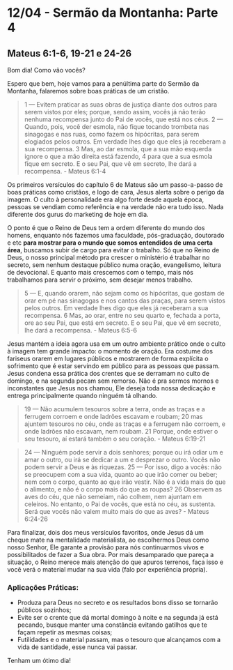 # 12/04 - Sermão da Montanha: Parte 4

## Mateus 6:1-6, 19-21 e 24-26

Bom dia! Como vão vocês? 

Espero que bem, hoje vamos para a penúltima parte do Sermão da Montanha, falaremos sobre boas práticas de um cristão.

> 1 — Evitem praticar as suas obras de justiça diante dos outros para serem vistos por eles; porque, sendo assim, vocês já não terão nenhuma recompensa junto do Pai de vocês, que está nos céus. 2 — Quando, pois, você der esmola, não fique tocando trombeta nas sinagogas e nas ruas, como fazem os hipócritas, para serem elogiados pelos outros. Em verdade lhes digo que eles já receberam a sua recompensa. 3 Mas, ao dar esmola, que a sua mão esquerda ignore o que a mão direita está fazendo, 4 para que a sua esmola fique em secreto. E o seu Pai, que vê em secreto, lhe dará a recompensa. - Mateus 6:1-4
> 

Os primeiros versículos do capítulo 6 de Mateus são um passo-a-passo de boas práticas como cristãos, e logo de cara, Jesus alerta sobre o perigo da imagem. O culto à personalidade era algo forte desde aquela época, pessoas se vendiam como referência e na verdade não era tudo isso. Nada diferente dos gurus do marketing de hoje em dia.

O ponto é que o Reino de Deus tem a ordem diferente do mundo dos homens, enquanto nós fazemos uma faculdade, pós-graduação, doutorado e etc **para mostrar para o mundo que somos entendidos de uma certa área**, buscamos subir de cargo para evitar o trabalho. Só que no Reino de Deus, o nosso principal método pra crescer o ministério é trabalhar no secreto, sem nenhum destaque público numa oração, evangelismo, leitura de devocional. E quanto mais crescemos com o tempo, mais nós trabalhamos para servir o próximo, sem desejar menos trabalho.

> 5 — E, quando orarem, não sejam como os hipócritas, que gostam de orar em pé nas sinagogas e nos cantos das praças, para serem vistos pelos outros. Em verdade lhes digo que eles já receberam a sua recompensa. 6 Mas, ao orar, entre no seu quarto e, fechada a porta, ore ao seu Pai, que está em secreto. E o seu Pai, que vê em secreto, lhe dará a recompensa. - Mateus 6:5-6
> 

Jesus mantém a ideia agora usa em um outro ambiente prático onde o culto à imagem tem grande impacto: o momento de oração. Era costume dos fariseus orarem em lugares públicos e mostrarem de forma explícita o sofrimento que é estar servindo em público para as pessoas que passam. Jesus condena essa prática dos crentes que se derramam no culto de domingo, e na segunda pecam sem remorso. Não é pra sermos mornos e inconstantes que Jesus nos chamou, Ele deseja toda nossa dedicação e entrega principalmente quando ninguém tá olhando. 

> 19  — Não acumulem tesouros sobre a terra, onde as traças e a ferrugem corroem e onde ladrões escavam e roubam; 20 mas ajuntem tesouros no céu, onde as traças e a ferrugem não corroem, e onde ladrões não escavam, nem roubam. 21 Porque, onde estiver o seu tesouro, aí estará também o seu coração. - Mateus 6:19-21
> 

> 24 — Ninguém pode servir a dois senhores; porque ou irá odiar um e amar o outro, ou irá se dedicar a um e desprezar o outro. Vocês não podem servir a Deus e às riquezas. 25 — Por isso, digo a vocês: não se preocupem com a sua vida, quanto ao que irão comer ou beber; nem com o corpo, quanto ao que irão vestir. Não é a vida mais do que o alimento, e não é o corpo mais do que as roupas? 26 Observem as aves do céu, que não semeiam, não colhem, nem ajuntam em celeiros. No entanto, o Pai de vocês, que está no céu, as sustenta. Será que vocês não valem muito mais do que as aves? - Mateus 6:24-26
> 

Para finalizar, dois dos meus versículos favoritos, onde Jesus dá um cheque mate na mentalidade materialista, ao escolhermos Deus como nosso Senhor, Ele garante a provisão para nós continuarmos vivos e possibilitados de fazer a Sua obra. Por mais desamparado que pareça a situação, o Reino merece mais atenção do que apuros terrenos, faça isso e você verá o material mudar na sua vida (falo por experiência própria).

### Aplicações Práticas:

- Produza para Deus no secreto e os resultados bons disso se tornarão públicos sozinhos;
- Evite ser o crente que dá mortal domingo à noite e na segunda já está pecando, busque manter uma constância evitando gatilhos que te façam repetir as mesmas coisas;
- Futilidades e o material passam, mas o tesouro que alcançamos com a vida de santidade, esse nunca vai passar.

Tenham um ótimo dia!
